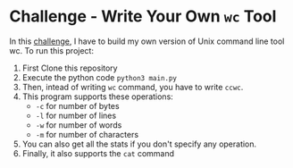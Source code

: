 # Challenge - Write Your Own `wc` Tool


In this [challenge](https://codingchallenges.fyi/challenges/challenge-wc), I have to build my own version of Unix command line tool wc.
To run this project:
1. First Clone this repository
2. Execute the python code `python3 main.py`
3. Then, intead of writing `wc` command, you have to write `ccwc`.
4. This program supports these operations: 
    - `-c` for number of bytes
    - `-l` for number of lines
    - `-w` for number of words
    - `-m` for number of characters
5. You can also get all the stats if you don't specify any operation.
6. Finally, it also supports the `cat` command
